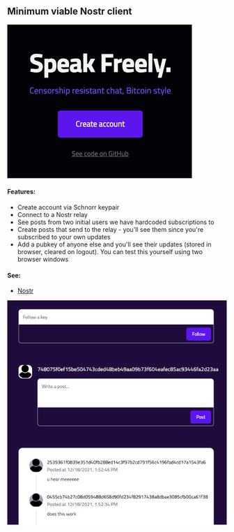 ## Minimum viable Nostr client

![Nostr client](https://github.com/Entryist/zchat/blob/main/public/mvn.png)

#### Features:

- Create account via Schnorr keypair
- Connect to a Nostr relay
- See posts from two initial users we have hardcoded subscriptions to
- Create posts that send to the relay - you'll see them since you're subscribed to your own updates
- Add a pubkey of anyone else and you'll see their updates (stored in browser, cleared on logout). You can test this yourself using two browser windows

#### See:

- [Nostr](https://github.com/fiatjaf/nostr)

![Nostr client](https://github.com/Entryist/zchat/blob/main/public/mvn2.png)
